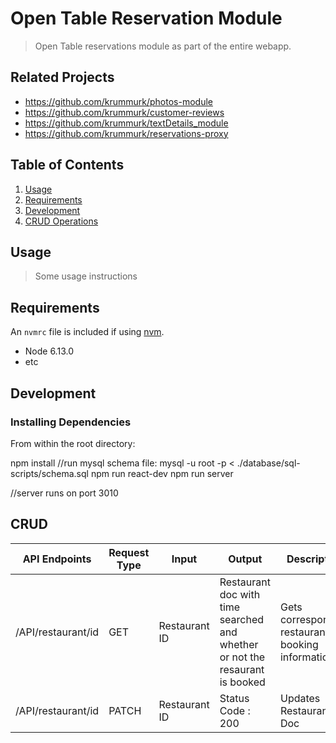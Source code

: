 # Open Table Reservation Module

> Open Table reservations module as part of the entire webapp.

## Related Projects

- https://github.com/krummurk/photos-module
- https://github.com/krummurk/customer-reviews
- https://github.com/krummurk/textDetails_module
- https://github.com/krummurk/reservations-proxy

## Table of Contents

1. [Usage](#Usage)
1. [Requirements](#requirements)
1. [Development](#development)
1. [CRUD Operations](#CRUD)

## Usage

> Some usage instructions

## Requirements

An `nvmrc` file is included if using [nvm](https://github.com/creationix/nvm).

- Node 6.13.0
- etc

## Development

### Installing Dependencies

From within the root directory:

npm install
//run mysql schema file: mysql -u root -p < ./database/sql-scripts/schema.sql
npm run react-dev
npm run server

//server runs on port 3010

## CRUD

| API Endpoints      | Request Type | Input         | Output                                                                       | Description                                         |
| ------------------ | ------------ | ------------- | ---------------------------------------------------------------------------- | --------------------------------------------------- |
| /API/restaurant/id | GET          | Restaurant ID | Restaurant doc with time searched and whether or not the resaurant is booked | Gets corresponding restaurant's booking information |
| /API/restaurant/id | PATCH        | Restaurant ID | Status Code : 200                                                            | Updates Restaurant Doc                              |
